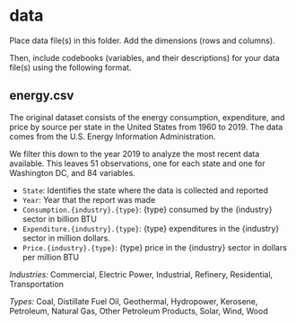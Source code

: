 # data

Place data file(s) in this folder. Add the dimensions (rows and columns).

Then, include codebooks (variables, and their descriptions) for your data file(s)
using the following format.

## energy.csv

The original dataset consists of the energy consumption, expenditure, and price by source per state in the United States from 1960 to 2019. The data comes from the U.S. Energy Information Administration.

We filter this down to the year 2019 to analyze the most recent data available. This leaves 51 observations, one for each state and one for Washington DC, and 84 variables.

- `State`: Identifies the state where the data is collected and reported
- `Year`: Year that the report was made
- `Consumption.{industry}.{type}`: {type} consumed by the {industry} sector in billion BTU
- `Expenditure.{industry}.{type}`: {type} expenditures in the {industry} sector in million dollars.
- `Price.{industry}.{type}`: {type} price in the {industry} sector in dollars per million BTU

*Industries:* Commercial, Electric Power, Industrial, Refinery, Residential, Transportation

*Types:* Coal, Distillate Fuel Oil, Geothermal, Hydropower, Kerosene, Petroleum, Natural Gas, Other Petroleum Products, Solar, Wind, Wood